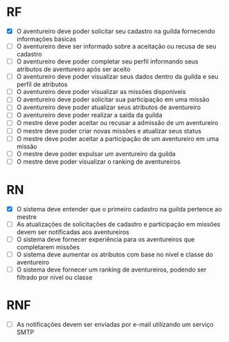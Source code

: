 # RF

- [x] O aventureiro deve poder solicitar seu cadastro na guilda fornecendo informações básicas
- [ ] O aventureiro deve ser informado sobre a aceitação ou recusa de seu cadastro
- [ ] O aventureiro deve poder completar seu perfil informando seus atributos de aventureiro após ser aceito
- [ ] O aventureiro deve poder visualizar seus dados dentro da guilda e seu perfil de atributos
- [ ] O aventureiro deve poder visualizar as missões disponíveis
- [ ] O aventureiro deve poder solicitar sua participação em uma missão
- [ ] O aventureiro deve poder atualizar seus atributos de aventureiro
- [ ] O aventureiro deve poder realizar a saída da guilda
- [ ] O mestre deve poder aceitar ou recusar a admissão de um aventureiro
- [ ] O mestre deve poder criar novas missões e atualizar seus status
- [ ] O mestre deve poder aceitar a participação de um aventureiro em uma missão
- [ ] O mestre deve poder expulsar um aventureiro da guilda
- [ ] O mestre deve poder visualizar o ranking de aventureiros

# RN

- [x] O sistema deve entender que o primeiro cadastro na guilda pertence ao mestre
- [ ] As atualizações de solicitações de cadastro e participação em missões devem ser notificadas aos aventureiros
- [ ] O sistema deve fornecer experiência para os aventureiros que completarem missões
- [ ] O sistema deve aumentar os atributos com base no nível e classe do aventureiro
- [ ] O sistema deve fornecer um ranking de aventureiros, podendo ser filtrado por nível ou classe

# RNF

- [ ] As notificações devem ser enviadas por e-mail utilizando um serviço SMTP
